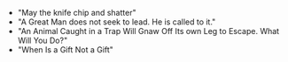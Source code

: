 * "May the knife chip and shatter"
* "A Great Man does not seek to lead. He is called to it."
* "An Animal Caught in a Trap Will Gnaw Off Its own Leg to Escape. What Will You Do?"
* "When Is a Gift Not a Gift"
